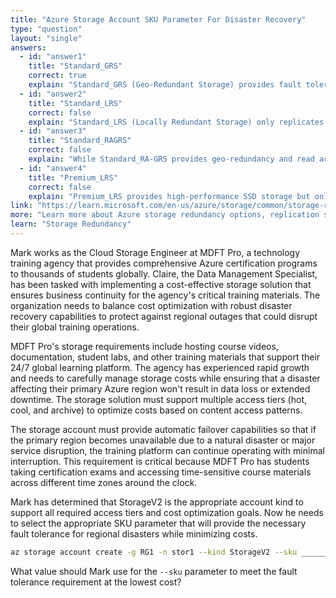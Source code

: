 ```yaml
---
title: "Azure Storage Account SKU Parameter For Disaster Recovery"
type: "question"
layout: "single"
answers:
  - id: "answer1"
    title: "Standard_GRS"
    correct: true
    explain: "Standard_GRS (Geo-Redundant Storage) provides fault tolerance by replicating data to a secondary region hundreds of miles away from the primary region. This meets the disaster recovery requirement at a lower cost than RA-GRS."
  - id: "answer2"
    title: "Standard_LRS"
    correct: false
    explain: "Standard_LRS (Locally Redundant Storage) only replicates data within a single datacenter in the primary region. It doesn't provide protection if a disaster affects the entire Azure region."
  - id: "answer3"
    title: "Standard_RAGRS"
    correct: false
    explain: "While Standard_RA-GRS provides geo-redundancy and read access to the secondary region, it's more expensive than Standard_GRS. Since the scenario only requires fault tolerance (not read access to secondary), GRS is more cost-effective."
  - id: "answer4"
    title: "Premium_LRS"
    correct: false
    explain: "Premium_LRS provides high-performance SSD storage but only replicates locally within one datacenter. It doesn't provide regional disaster recovery and is significantly more expensive than standard storage."
link: "https://learn.microsoft.com/en-us/azure/storage/common/storage-redundancy"
more: "Learn more about Azure storage redundancy options, replication strategies, and how to choose the right SKU for your disaster recovery requirements."
learn: "Storage Redundancy"
---
```


Mark works as the Cloud Storage Engineer at MDFT Pro, a technology training agency that provides comprehensive Azure certification programs to thousands of students globally. Claire, the Data Management Specialist, has been tasked with implementing a cost-effective storage solution that ensures business continuity for the agency's critical training materials. The organization needs to balance cost optimization with robust disaster recovery capabilities to protect against regional outages that could disrupt their global training operations.

MDFT Pro's storage requirements include hosting course videos, documentation, student labs, and other training materials that support their 24/7 global learning platform. The agency has experienced rapid growth and needs to carefully manage storage costs while ensuring that a disaster affecting their primary Azure region won't result in data loss or extended downtime. The storage solution must support multiple access tiers (hot, cool, and archive) to optimize costs based on content access patterns.

The storage account must provide automatic failover capabilities so that if the primary region becomes unavailable due to a natural disaster or major service disruption, the training platform can continue operating with minimal interruption. This requirement is critical because MDFT Pro has students taking certification exams and accessing time-sensitive course materials across different time zones around the clock.

Mark has determined that StorageV2 is the appropriate account kind to support all required access tiers and cost optimization goals. Now he needs to select the appropriate SKU parameter that will provide the necessary fault tolerance for regional disasters while minimizing costs.

```bash
az storage account create -g RG1 -n stor1 --kind StorageV2 --sku __________
```

What value should Mark use for the `--sku` parameter to meet the fault tolerance requirement at the lowest cost?